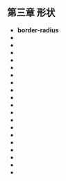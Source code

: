 <!--
 * @Author: your name
 * @Date: 2021-07-08 09:55:08
 * @LastEditTime: 2021-07-08 09:59:38
 * @LastEditors: Please set LastEditors
 * @Description: In User Settings Edit
 * @FilePath: \notes\study notes\css-study\css-style-3.md
-->

## 第三章 形状

-   **border-radius**
-
-
-
-
-
-
-
-
-
-
-
-
-
-
-
-
-
-
-

